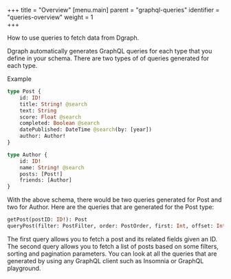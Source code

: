+++
title = "Overview"
[menu.main]
    parent = "graphql-queries"
    identifier = "queries-overview"
    weight = 1   
+++

How to use queries to fetch data from Dgraph.

Dgraph automatically generates GraphQL queries for each type that you define in
your schema. There are two types of of queries generated for each type.

Example

```graphql
type Post {
    id: ID!
    title: String! @search
    text: String
    score: Float @search
    completed: Boolean @search
    datePublished: DateTime @search(by: [year])
    author: Author!
}

type Author {
    id: ID!
    name: String! @search
    posts: [Post!]
    friends: [Author]
}
```

With the above schema, there would be two queries generated for Post and two
for Author. Here are the queries that are generated for the Post type:

```graphql
getPost(postID: ID!): Post
queryPost(filter: PostFilter, order: PostOrder, first: Int, offset: Int): [Post]
```

The first query allows you to fetch a post and its related fields given an ID.
The second query allows you to fetch a list of posts based on some filters, sorting and
pagination parameters. You can look at all the queries that are generated by using any
GraphQL client such as Insomnia or GraphQL playground.